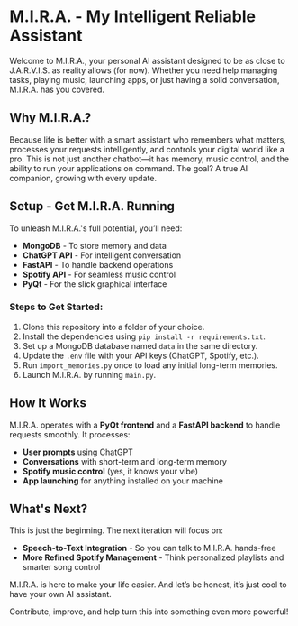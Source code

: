 # M.I.R.A. - My Intelligent Reliable Assistant

Welcome to M.I.R.A., your personal AI assistant designed to be as close to J.A.R.V.I.S. as reality allows (for now). Whether you need help managing tasks, playing music, launching apps, or just having a solid conversation, M.I.R.A. has you covered. 

## Why M.I.R.A.?
Because life is better with a smart assistant who remembers what matters, processes your requests intelligently, and controls your digital world like a pro. This is not just another chatbot—it has memory, music control, and the ability to run your applications on command. The goal? A true AI companion, growing with every update.

## Setup - Get M.I.R.A. Running
To unleash M.I.R.A.'s full potential, you’ll need:
- **MongoDB** - To store memory and data
- **ChatGPT API** - For intelligent conversation
- **FastAPI** - To handle backend operations
- **Spotify API** - For seamless music control
- **PyQt** - For the slick graphical interface

### Steps to Get Started:
1. Clone this repository into a folder of your choice.
2. Install the dependencies using `pip install -r requirements.txt`.
3. Set up a MongoDB database named `data` in the same directory.
4. Update the `.env` file with your API keys (ChatGPT, Spotify, etc.).
5. Run `import_memories.py` once to load any initial long-term memories.
6. Launch M.I.R.A. by running `main.py`.

## How It Works
M.I.R.A. operates with a **PyQt frontend** and a **FastAPI backend** to handle requests smoothly. It processes:
- **User prompts** using ChatGPT
- **Conversations** with short-term and long-term memory
- **Spotify music control** (yes, it knows your vibe)
- **App launching** for anything installed on your machine

## What's Next?
This is just the beginning. The next iteration will focus on:
- **Speech-to-Text Integration** - So you can talk to M.I.R.A. hands-free
- **More Refined Spotify Management** - Think personalized playlists and smarter song control

M.I.R.A. is here to make your life easier. And let’s be honest, it’s just cool to have your own AI assistant. 

Contribute, improve, and help turn this into something even more powerful!

